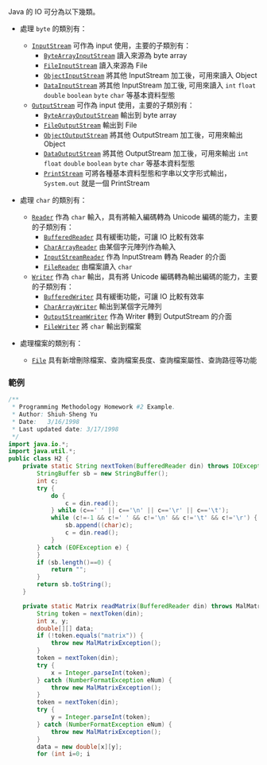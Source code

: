 Java 的 IO 可分為以下幾類。  

* 處理 `byte` 的類別有：  
  * [`InputStream`](https://rawgit.com/NCNU-CALab/java.programming.im/master/docs/api/java/io/InputStream.html) 可作為 input 使用，主要的子類別有：  
    * [`ByteArrayInputStream`](https://rawgit.com/NCNU-CALab/java.programming.im/master/docs/api/java/io/ByteArrayInputStream.html) 讀入來源為 byte array  
    * [`FileInputStream`](https://rawgit.com/NCNU-CALab/java.programming.im/master/docs/api/java/io/FileInputStream.html) 讀入來源為 File  
    * [`ObjectInputStream`](https://rawgit.com/NCNU-CALab/java.programming.im/master/docs/api/java/io/ObjectInputStream.html) 將其他 InputStream 加工後，可用來讀入 Object  
    * [`DataInputStream`](https://rawgit.com/NCNU-CALab/java.programming.im/master/docs/api/java/io/DataInputStream.html) 將其他 InputStream 加工後, 可用來讀入 `int` `float` `double` `boolean` `byte` `char` 等基本資料型態  
  * [`OutputStream`](https://rawgit.com/NCNU-CALab/java.programming.im/master/docs/api/java/io/OutputStream.html) 可作為 input 使用，主要的子類別有：  
    * [`ByteArrayOutputStream`](https://rawgit.com/NCNU-CALab/java.programming.im/master/docs/api/java/io/ByteArrayOutputStream.html) 輸出到 byte array  
    * [`FileOutputStream`](https://rawgit.com/NCNU-CALab/java.programming.im/master/docs/api/java/io/FileOutputStream.html) 輸出到 File  
    * [`ObjectOutputStream`](https://rawgit.com/NCNU-CALab/java.programming.im/master/docs/api/java/io/ObjectOutputStream.html) 將其他 OutputStream 加工後，可用來輸出 Object  
    * [`DataOutputStream`](https://rawgit.com/NCNU-CALab/java.programming.im/master/docs/api/java/io/DataOutputStream.html) 將其他 OutputStream 加工後，可用來輸出 `int` `float` `double` `boolean` `byte` `char` 等基本資料型態  
    * [`PrintStream`](https://rawgit.com/NCNU-CALab/java.programming.im/master/docs/api/java/io/PrintStream.html) 可將各種基本資料型態和字串以文字形式輸出，`System.out` 就是一個 PrintStream  
    
* 處理 `char` 的類別有：  
  * [`Reader`](https://rawgit.com/NCNU-CALab/java.programming.im/master/docs/api/java/io/Reader.html) 作為 `char` 輸入，具有將輸入編碼轉為 Unicode 編碼的能力，主要的子類別有：  
    * [`BufferedReader`](https://rawgit.com/NCNU-CALab/java.programming.im/master/docs/api/java/io/BufferedReader.html) 具有緩衝功能，可讓 IO 比較有效率  
    * [`CharArrayReader`](https://rawgit.com/NCNU-CALab/java.programming.im/master/docs/api/java/io/CharArrayReader.html) 由某個字元陣列作為輸入  
    * [`InputStreamReader`](https://rawgit.com/NCNU-CALab/java.programming.im/master/docs/api/java/io/InputStreamReader.html) 作為 InputStream 轉為 Reader 的介面  
    * [`FileReader`](https://rawgit.com/NCNU-CALab/java.programming.im/master/docs/api/java/io/FileReader.html) 由檔案讀入 `char`  
  * [`Writer`](https://rawgit.com/NCNU-CALab/java.programming.im/master/docs/api/java/io/Writer.html) 作為 `char` 輸出，具有將 Unicode 編碼轉為輸出編碼的能力，主要的子類別有：  
    * [`BufferedWriter`](https://rawgit.com/NCNU-CALab/java.programming.im/master/docs/api/java/io/BufferedWriter.html) 具有緩衝功能，可讓 IO 比較有效率  
    * [`CharArrayWriter`](https://rawgit.com/NCNU-CALab/java.programming.im/master/docs/api/java/io/CharArrayWriter.html) 輸出到某個字元陣列  
    * [`OutputStreamWriter`](https://rawgit.com/NCNU-CALab/java.programming.im/master/docs/api/java/io/OutputStreamWriter.html) 作為 Writer 轉到 OutputStream 的介面  
    * [`FileWriter`](https://rawgit.com/NCNU-CALab/java.programming.im/master/docs/api/java/io/FileWriter.html) 將 `char` 輸出到檔案  
    
* 處理檔案的類別有：
  * [`File`](https://rawgit.com/NCNU-CALab/java.programming.im/master/docs/api/java/io/File.html) 具有新增刪除檔案、查詢檔案長度、查詢檔案屬性、查詢路徑等功能  
  
### 範例

```java
/**
 * Programming Methodology Homework #2 Example.
 * Author: Shiuh-Sheng Yu
 * Date:   3/16/1998
 * Last updated date: 3/17/1998
 */
import java.io.*;
import java.util.*;
public class H2 {
    private static String nextToken(BufferedReader din) throws IOException {
        StringBuffer sb = new StringBuffer();
        int c;
        try {
            do {
                c = din.read();
            } while (c==' ' || c=='\n' || c=='\r' || c=='\t');
            while (c!=-1 && c!=' ' && c!='\n' && c!='\t' && c!='\r') {
                sb.append((char)c);
                c = din.read();
            }
        } catch (EOFException e) {
        }
        if (sb.length()==0) {
            return "";
        }
        return sb.toString();
    }

    private static Matrix readMatrix(BufferedReader din) throws MalMatrixException, IOException {
        String token = nextToken(din);
        int x, y;
        double[][] data;
        if (!token.equals("matrix")) {
            throw new MalMatrixException();
        }
        token = nextToken(din);
        try {
            x = Integer.parseInt(token);
        } catch (NumberFormatException eNum) {
            throw new MalMatrixException();
        }
        token = nextToken(din);
        try {
            y = Integer.parseInt(token);
        } catch (NumberFormatException eNum) {
            throw new MalMatrixException();
        }
        data = new double[x][y];
        for (int i=0; i
```
